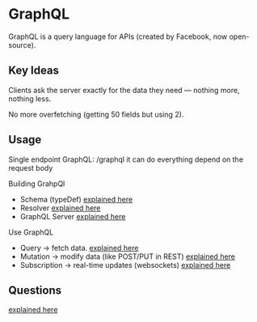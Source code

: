 # GraphQL

GraphQL is a query language for APIs (created by Facebook, now open-source).

## Key Ideas

Clients ask the server exactly for the data they need — nothing more, nothing less. 

No more overfetching (getting 50 fields but using 2).


## Usage

Single endpoint GraphQL: /graphql it can do everything depend on the request body

Building GrahpQl
- Schema (typeDef) [explained here](./parts/schema.md)
- Resolver [explained here](./parts/resolvers.md)
- GraphQL Server [explained here](./parts/server.md)


Use GraphQL
- Query → fetch data. [explained here](./parts/query.md)
- Mutation → modify data (like POST/PUT in REST) [explained here](./parts/mutations.md)
- Subscription → real-time updates (websockets) [explained here](./parts/subscriptions.md)

## Questions

[explained here](./parts/questions.md)